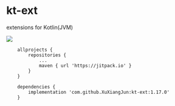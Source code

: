 # kt-ext
extensions for Kotlin(JVM)

[![](https://jitpack.io/v/XuXiangJun/kt-ext.svg)](https://jitpack.io/#XuXiangJun/kt-ext)

```
    allprojects {
        repositories {
            ...
            maven { url 'https://jitpack.io' }
        }
    }
```
```
    dependencies {
        implementation 'com.github.XuXiangJun:kt-ext:1.17.0'
    }
```
